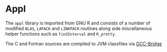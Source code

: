 
# Appl

The `appl` library is imported from GNU R and consists of a number of modified `BLAS`, `LAPACK` and `LINKPACK` routines
along side miscellaneous helper functions such as `findInterval` and `R_pretty`.

The C and Fortran sources are compiled to JVM classfiles via [GCC-Bridge](../tools/gcc-bridge)